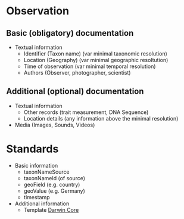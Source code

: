 <!-- TITLE: Protocol -->
<!-- SUBTITLE: Standards and Procedures -->

# Observation
## Basic (obligatory) documentation
* Textual information
  * Identifier (Taxon name) (var minimal taxonomic resolution)
  * Location (Geography) (var minimal geographic resoltution)
  * Time of observation (var minimal temporal resolution)
  * Authors (Observer, photographer, scientist)
## Additional (optional) documentation
* Textual information
  * Other records (trait measurement, DNA Sequence)
  * Location details (any information above the minimal resolution)
* Media (Images, Sounds, Videos)
# Standards
* Basic information 
  * taxonNameSource
  * taxonNameId (of source)
  * geoField (e.g. country)
  * geoValue (e.g. Germany)
  * timestamp
* Additional information
  * Template [Darwin Core](http://rs.tdwg.org/dwc/index.htm)